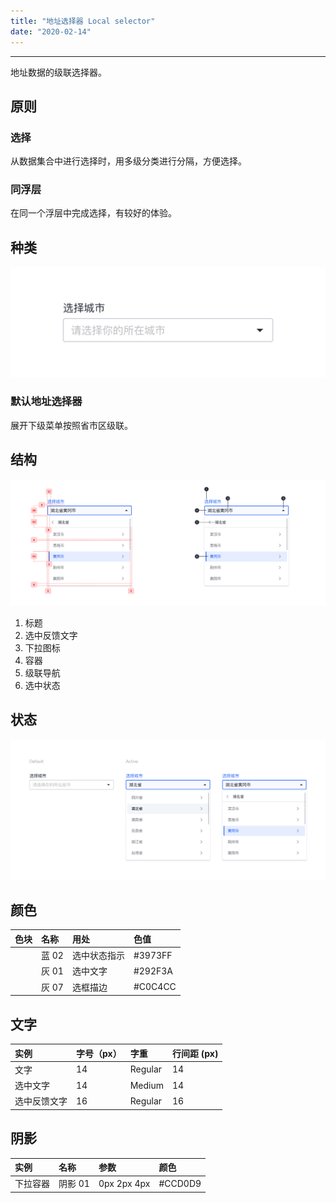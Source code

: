 ```yaml
---
title: "地址选择器 Local selector"
date: "2020-02-14"
---
```


---

地址数据的级联选择器。

## 原则

### 选择

从数据集合中进行选择时，用多级分类进行分隔，方便选择。

### 同浮层

在同一个浮层中完成选择，有较好的体验。

## 种类

![local-selector-1](local-selector-1.jpg)

### 默认地址选择器

展开下级菜单按照省市区级联。

## 结构

![local-selector-2](local-selector-2.jpg)

1. 标题
2. 选中反馈文字
3. 下拉图标
4. 容器
5. 级联导航
6. 选中状态

## 状态

![local-selector-3](local-selector-3.jpg)

## 颜色

| 色块                                                                | 名称  | 用处         | 色值    |
| :------------------------------------------------------------------ | :---- | :----------- | :------ |
| <span class="colorBlock" style="background-color: #3973FF;"></span> | 蓝 02 | 选中状态指示 | #3973FF |
| <span class="colorBlock" style="background-color: #292F3A;"></span> | 灰 01 | 选中文字     | #292F3A |
| <span class="colorBlock" style="background-color: #C0C4CC;"></span> | 灰 07 | 选框描边     | #C0C4CC |

## 文字

| 实例         | 字号（px） | 字重    | 行间距 (px) |
| :----------- | :--------- | :------ | :---------- |
| 文字         | 14         | Regular | 14          |
| 选中文字     | 14         | Medium  | 14          |
| 选中反馈文字 | 16         | Regular | 16          |

## 阴影

| 实例     | 名称    | 参数        | 颜色    |
| :------- | :------ | :---------- | :------ |
| 下拉容器 | 阴影 01 | 0px 2px 4px | #CCD0D9 |
